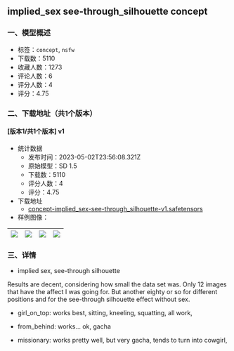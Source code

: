 ## implied_sex see-through_silhouette concept
### 一、模型概述

- 标签：`concept`, `nsfw`
- 下载数：5110
- 收藏人数：1273
- 评论人数：6
- 评分人数：4
- 评分：4.75

### 二、下载地址（共1个版本）

#### [版本1/共1个版本] v1

- 统计数据
  - 发布时间：2023-05-02T23:56:08.321Z
  - 原始模型：SD 1.5
  - 下载数：5110
  - 评分人数：4
  - 评分：4.75
- 下载地址
  - [concept-implied_sex-see-through_silhouette-v1.safetensors](https://civitai.com/api/download/models/60953)
- 样例图像：

| <img src="https://image.civitai.com/xG1nkqKTMzGDvpLrqFT7WA/17895f56-4822-4d13-bc48-5d2b41455fd5/width=450/668018.jpeg" /> | <img src="https://image.civitai.com/xG1nkqKTMzGDvpLrqFT7WA/260b8f0e-91e3-4ffe-9de5-ad8d83e608e2/width=450/668027.jpeg" /> | <img src="https://image.civitai.com/xG1nkqKTMzGDvpLrqFT7WA/cc7884d7-086c-4506-999a-59639bc2a9a1/width=450/668023.jpeg" /> | <img src="https://image.civitai.com/xG1nkqKTMzGDvpLrqFT7WA/9e47ed00-ddc7-438e-bf3c-e8ef981f97c9/width=450/668024.jpeg" /> |
| ---- | ---- | ---- | ---- |


### 三、详情
<ul><li><p>implied sex, see-through silhouette</p></li></ul><p>Results are decent, considering how small the data set was. Only 12 images that have the affect I was going for. But another eighty or so for different positions and for the see-through silhouette effect without sex.</p><ul><li><p>girl_on_top: works best, sitting, kneeling, squatting, all work,</p></li><li><p>from_behind: works... ok, gacha</p></li><li><p>missionary: works pretty well, but very gacha, tends to turn into cowgirl,</p></li></ul><p></p>